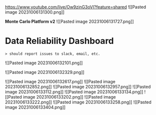 https://www.youtube.com/live/Ow9zinG3oVI?feature=shared
![[Pasted image 20231006131300.png]]

**Monte Carlo Platform v2**
![[Pasted image 20231006131727.png]]

# Data Reliability Dashboard
	> should report issues to slack, email, etc.

![[Pasted image 20231006132101.png]]

![[Pasted image 20231006132329.png]]

![[Pasted image 20231006132617.png]]
![[Pasted image 20231006132852.png]]
![[Pasted image 20231006132957.png]]
![[Pasted image 20231006133112.png]]
![[Pasted image 20231006133134.png]]
![[Pasted image 20231006133202.png]]
![[Pasted image 20231006133222.png]]
![[Pasted image 20231006133258.png]]
![[Pasted image 20231006133404.png]]